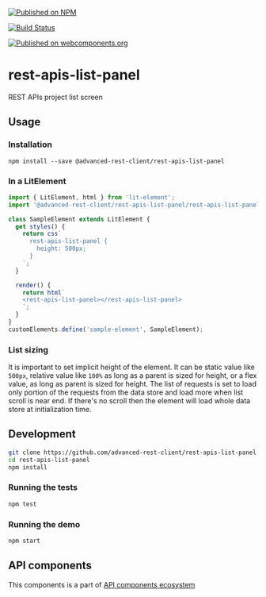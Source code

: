 [![Published on NPM](https://img.shields.io/npm/v/@advanced-rest-client/rest-apis-list-panel.svg)](https://www.npmjs.com/package/@advanced-rest-client/rest-apis-list-panel)

[![Build Status](https://travis-ci.org/advanced-rest-client/rest-apis-list-panel.svg?branch=stage)](https://travis-ci.org/advanced-rest-client/rest-apis-list-panel)

[![Published on webcomponents.org](https://img.shields.io/badge/webcomponents.org-published-blue.svg)](https://www.webcomponents.org/element/advanced-rest-client/rest-apis-list-panel)

# rest-apis-list-panel

REST APIs project list screen

## Usage

### Installation
```
npm install --save @advanced-rest-client/rest-apis-list-panel
```

### In a LitElement

```js
import { LitElement, html } from 'lit-element';
import '@advanced-rest-client/rest-apis-list-panel/rest-apis-list-panel.js';

class SampleElement extends LitElement {
  get styles() {
    return css`
      rest-apis-list-panel {
        height: 500px;
      }
    `;
  }

  render() {
    return html`
    <rest-apis-list-panel></rest-apis-list-panel>
    `;
  }
}
customElements.define('sample-element', SampleElement);
```

### List sizing

It is important to set implicit height of the element. It can be static value like `500px`, relative value like `100%` as long as a parent is sized for height, or a flex value, as long as parent is sized for height.
The list of requests is set to load only portion of the requests from the data store and load more when list scroll is near end. If there's no scroll then the element will load whole data store at initialization time.

## Development

```sh
git clone https://github.com/advanced-rest-client/rest-apis-list-panel
cd rest-apis-list-panel
npm install
```

### Running the tests

```sh
npm test
```

### Running the demo

```sh
npm start
```

## API components

This components is a part of [API components ecosystem](https://elements.advancedrestclient.com/)
